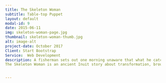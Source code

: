 ```yaml
---
title: The Skeleton Woman
subtitle: Table-top Puppet
layout: default
modal-id: 9
date: 2015-06-11
img: skeleton-woman-page.jpg
thumbnail: skeleton-woman-thumb.jpg
alt: image-alt
project-date: October 2017
Client: Start Bootstrap
Service:  Web Development
description: A fisherman sets out one morning unaware that what he catches from the bottom of the ocean will change his life.
The Skeleton Woman is an ancient Inuit story about transformation, brought to life through beautiful puppetry, shadows and live music. This gruesome and funny tale brings delight to people of all ages.


---
```

